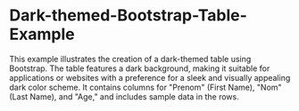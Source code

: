 # Dark-themed-Bootstrap-Table-Example
This example illustrates the creation of a dark-themed table using Bootstrap. The table features a dark background, making it suitable for applications or websites with a preference for a sleek and visually appealing dark color scheme. It contains columns for "Prenom" (First Name), "Nom" (Last Name), and "Age," and includes sample data in the rows.
